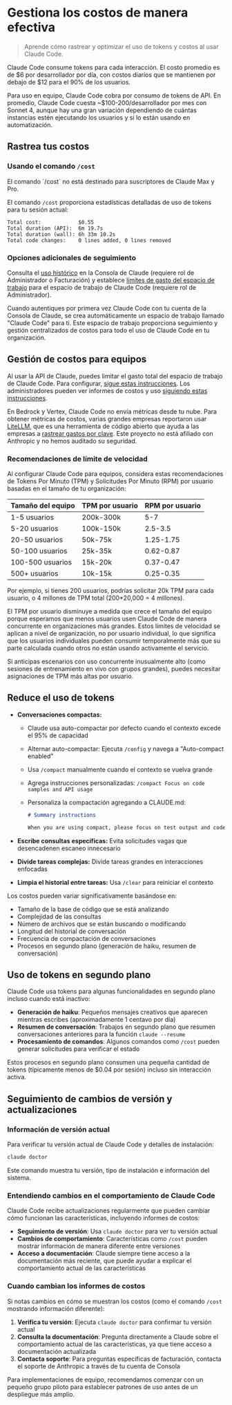 # Gestiona los costos de manera efectiva

> Aprende cómo rastrear y optimizar el uso de tokens y costos al usar Claude Code.

Claude Code consume tokens para cada interacción. El costo promedio es de $6 por desarrollador por día, con costos diarios que se mantienen por debajo de $12 para el 90% de los usuarios.

Para uso en equipo, Claude Code cobra por consumo de tokens de API. En promedio, Claude Code cuesta \~\$100-200/desarrollador por mes con Sonnet 4, aunque hay una gran variación dependiendo de cuántas instancias estén ejecutando los usuarios y si lo están usando en automatización.

## Rastrea tus costos

### Usando el comando `/cost`

<Note>
  El comando `/cost` no está destinado para suscriptores de Claude Max y Pro.
</Note>

El comando `/cost` proporciona estadísticas detalladas de uso de tokens para tu sesión actual:

```
Total cost:            $0.55
Total duration (API):  6m 19.7s
Total duration (wall): 6h 33m 10.2s
Total code changes:    0 lines added, 0 lines removed
```

### Opciones adicionales de seguimiento

Consulta el [uso histórico](https://support.claude.com/en/articles/9534590-cost-and-usage-reporting-in-console) en la Consola de Claude (requiere rol de Administrador o Facturación) y establece [límites de gasto del espacio de trabajo](https://support.claude.com/en/articles/9796807-creating-and-managing-workspaces) para el espacio de trabajo de Claude Code (requiere rol de Administrador).

<Note>
  Cuando autentiques por primera vez Claude Code con tu cuenta de la Consola de Claude, se crea automáticamente un espacio de trabajo llamado "Claude Code" para ti. Este espacio de trabajo proporciona seguimiento y gestión centralizados de costos para todo el uso de Claude Code en tu organización.
</Note>

## Gestión de costos para equipos

Al usar la API de Claude, puedes limitar el gasto total del espacio de trabajo de Claude Code. Para configurar, [sigue estas instrucciones](https://support.claude.com/en/articles/9796807-creating-and-managing-workspaces). Los administradores pueden ver informes de costos y uso [siguiendo estas instrucciones](https://support.claude.com/en/articles/9534590-cost-and-usage-reporting-in-console).

En Bedrock y Vertex, Claude Code no envía métricas desde tu nube. Para obtener métricas de costos, varias grandes empresas reportaron usar [LiteLLM](/es/docs/claude-code/bedrock-vertex-proxies#litellm), que es una herramienta de código abierto que ayuda a las empresas a [rastrear gastos por clave](https://docs.litellm.ai/docs/proxy/virtual_keys#tracking-spend). Este proyecto no está afiliado con Anthropic y no hemos auditado su seguridad.

### Recomendaciones de límite de velocidad

Al configurar Claude Code para equipos, considera estas recomendaciones de Tokens Por Minuto (TPM) y Solicitudes Por Minuto (RPM) por usuario basadas en el tamaño de tu organización:

| Tamaño del equipo | TPM por usuario | RPM por usuario |
| ----------------- | --------------- | --------------- |
| 1-5 usuarios      | 200k-300k       | 5-7             |
| 5-20 usuarios     | 100k-150k       | 2.5-3.5         |
| 20-50 usuarios    | 50k-75k         | 1.25-1.75       |
| 50-100 usuarios   | 25k-35k         | 0.62-0.87       |
| 100-500 usuarios  | 15k-20k         | 0.37-0.47       |
| 500+ usuarios     | 10k-15k         | 0.25-0.35       |

Por ejemplo, si tienes 200 usuarios, podrías solicitar 20k TPM para cada usuario, o 4 millones de TPM total (200\*20,000 = 4 millones).

El TPM por usuario disminuye a medida que crece el tamaño del equipo porque esperamos que menos usuarios usen Claude Code de manera concurrente en organizaciones más grandes. Estos límites de velocidad se aplican a nivel de organización, no por usuario individual, lo que significa que los usuarios individuales pueden consumir temporalmente más que su parte calculada cuando otros no están usando activamente el servicio.

<Note>
  Si anticipas escenarios con uso concurrente inusualmente alto (como sesiones de entrenamiento en vivo con grupos grandes), puedes necesitar asignaciones de TPM más altas por usuario.
</Note>

## Reduce el uso de tokens

* **Conversaciones compactas:**

  * Claude usa auto-compactar por defecto cuando el contexto excede el 95% de capacidad
  * Alternar auto-compactar: Ejecuta `/config` y navega a "Auto-compact enabled"
  * Usa `/compact` manualmente cuando el contexto se vuelva grande
  * Agrega instrucciones personalizadas: `/compact Focus on code samples and API usage`
  * Personaliza la compactación agregando a CLAUDE.md:

    ```markdown
    # Summary instructions

    When you are using compact, please focus on test output and code changes
    ```

* **Escribe consultas específicas:** Evita solicitudes vagas que desencadenen escaneo innecesario

* **Divide tareas complejas:** Divide tareas grandes en interacciones enfocadas

* **Limpia el historial entre tareas:** Usa `/clear` para reiniciar el contexto

Los costos pueden variar significativamente basándose en:

* Tamaño de la base de código que se está analizando
* Complejidad de las consultas
* Número de archivos que se están buscando o modificando
* Longitud del historial de conversación
* Frecuencia de compactación de conversaciones
* Procesos en segundo plano (generación de haiku, resumen de conversación)

## Uso de tokens en segundo plano

Claude Code usa tokens para algunas funcionalidades en segundo plano incluso cuando está inactivo:

* **Generación de haiku**: Pequeños mensajes creativos que aparecen mientras escribes (aproximadamente 1 centavo por día)
* **Resumen de conversación**: Trabajos en segundo plano que resumen conversaciones anteriores para la función `claude --resume`
* **Procesamiento de comandos**: Algunos comandos como `/cost` pueden generar solicitudes para verificar el estado

Estos procesos en segundo plano consumen una pequeña cantidad de tokens (típicamente menos de \$0.04 por sesión) incluso sin interacción activa.

## Seguimiento de cambios de versión y actualizaciones

### Información de versión actual

Para verificar tu versión actual de Claude Code y detalles de instalación:

```bash
claude doctor
```

Este comando muestra tu versión, tipo de instalación e información del sistema.

### Entendiendo cambios en el comportamiento de Claude Code

Claude Code recibe actualizaciones regularmente que pueden cambiar cómo funcionan las características, incluyendo informes de costos:

* **Seguimiento de versión**: Usa `claude doctor` para ver tu versión actual
* **Cambios de comportamiento**: Características como `/cost` pueden mostrar información de manera diferente entre versiones
* **Acceso a documentación**: Claude siempre tiene acceso a la documentación más reciente, que puede ayudar a explicar el comportamiento actual de las características

### Cuando cambian los informes de costos

Si notas cambios en cómo se muestran los costos (como el comando `/cost` mostrando información diferente):

1. **Verifica tu versión**: Ejecuta `claude doctor` para confirmar tu versión actual
2. **Consulta la documentación**: Pregunta directamente a Claude sobre el comportamiento actual de las características, ya que tiene acceso a documentación actualizada
3. **Contacta soporte**: Para preguntas específicas de facturación, contacta el soporte de Anthropic a través de tu cuenta de Consola

<Note>
  Para implementaciones de equipo, recomendamos comenzar con un pequeño grupo piloto para
  establecer patrones de uso antes de un despliegue más amplio.
</Note>
